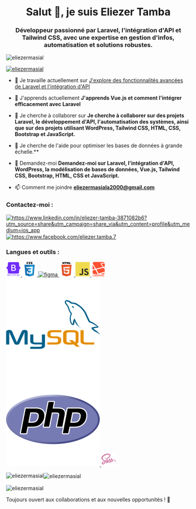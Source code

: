 <h1 align="center">Salut 👋, je suis Eliezer Tamba</h1>
<h3 align="center">Développeur passionné par Laravel, l'intégration d'API et Tailwind CSS, avec une expertise en gestion d'infos, automatisation et solutions robustes.</h3>

<p align="left"> <img src="https://komarev.com/ghpvc/?username=eliezermasial&label=Profile%20views&color=0e75b6&style=flat" alt="eliezermasial" /> </p>

<p align="left"> <a href="https://github.com/ryo-ma/github-profile-trophy"><img src="https://github-profile-trophy.vercel.app/?username=eliezermasial" alt="eliezermasial" /></a> </p>

- 🔭 Je travaille actuellement sur [J'explore des fonctionnalités avancées de Laravel et l'intégration d'API](https://github.com/eliezermasial/SharePost)

- 🌱 J'apprends actuellement **J'apprends Vue.js et comment l'intégrer efficacement avec Laravel**

- 👯 Je cherche à collaborer sur **Je cherche à collaborer sur des projets Laravel, le développement d'API, l'automatisation des systèmes, ainsi que sur des projets utilisant WordPress, Tailwind CSS, HTML, CSS, Bootstrap et JavaScript.**

- 🤝 Je cherche de l'aide pour optimiser les bases de données à grande échelle.**

- 💬 Demandez-moi **Demandez-moi sur Laravel, l'intégration d'API, WordPress, la modélisation de bases de données, Vue.js, Tailwind CSS, Bootstrap, HTML, CSS et JavaScript.**

- 📫 Comment me joindre **eliezermasiala2000@gmail.com**

<h3 align="left">Contactez-moi :</h3>
<p align="left">
<a href="https://linkedin.com/in/https://www.linkedin.com/in/eliezer-tamba-3871082b6?utm_source=share&utm_campaign=share_via&utm_content=profile&utm_medium=ios_app" target="blank"><img align="center" src="https://raw.githubusercontent.com/rahuldkjain/github-profile-readme-generator/master/src/images/icons/Social/linked-in-alt.svg" alt="https://www.linkedin.com/in/eliezer-tamba-3871082b6?utm_source=share&utm_campaign=share_via&utm_content=profile&utm_medium=ios_app" height="30" width="40" /></a>
<a href="https://fb.com/https://www.facebook.com/eliezer.tamba.7" target="blank"><img align="center" src="https://raw.githubusercontent.com/rahuldkjain/github-profile-readme-generator/master/src/images/icons/Social/facebook.svg" alt="https://www.facebook.com/eliezer.tamba.7" height="30" width="40" /></a>
</p>

<h3 align="left">Langues et outils :</h3>
<p align="left"> <a href="https://getbootstrap.com" target="_blank" rel="noreferrer"> <img src="https://raw.githubusercontent.com/devicons/devicon/master/icons/bootstrap/bootstrap-plain-wordmark.svg" alt="bootstrap" width="40" height="40"/> </a> <a href="https://www.w3schools.com/css/" target="_blank" rel="noreferrer"> <img src="https://raw.githubusercontent.com/devicons/devicon/master/icons/css3/css3-original-wordmark.svg" alt="css3" width="40" height="40"/> </a> <a href="https://www.figma.com/" target="_blank" rel="noreferrer"> <img src="https://www.vectorlogo.zone/logos/figma/figma-icon.svg" alt="figma" width="40" height="40"/> </a> <a href="https://www.w3.org/html/" target="_blank" rel="noreferrer"> <img src="https://raw.githubusercontent.com/devicons/devicon/master/icons/html5/html5-original-wordmark.svg" alt="html5" width="40" height="40"/> </a> <a href="https://developer.mozilla.org/en-US/docs/Web/JavaScript" target="_blank" rel="noreferrer"> <img src="https://raw.githubusercontent.com/devicons/devicon/master/icons/javascript/javascript-original.svg" alt="javascript" width="40" height="40"/> </a> <a href="https://laravel.com/" target="_blank" rel="noreferrer"> <img src="https://raw.githubusercontent.com/devicons/devicon/master/icons/laravel/laravel-plain-wordmark.svg" alt="laravel" width="40" height="40"/> </a> <a href="https://www.mysql.com/" target="_blank" rel="noreferrer"> <img src="https://raw.githubusercontent.com/devicons/devicon/master/icons/mysql/mysql-original-wordmark.svg" alt="mysql" largeur="40" hauteur="40"/> </a> <a href="https://www.php.net" target="_blank" rel="noreferrer"> <img src="https://raw.githubusercontent.com/devicons/devicon/master/icons/php/php-original.svg" alt="php" largeur="40" hauteur="40"/> </a> <a href="https://sass-lang.com" target="_blank" rel="noreferrer"> <img src="https://raw.githubusercontent.com/devicons/devicon/master/icons/sass/sass-original.svg" alt="sass" width="40" height="40"/> </a> </p>

<p><img align="left" src="https://github-readme-stats.vercel.app/api/top-langs?username=eliezermasial&show_icons=true&locale=fr&layout=compact" alt="eliezermasial" /></p>

<p> <img align="center" src="https://github-readme-stats.vercel.app/api?username=eliezermasial&show_icons=true&locale=fr" alt="eliezermasial" /></p>

<p><img align="center" src="https://github-readme-streak-stats.herokuapp.com/?user=eliezermasial&" alt="eliezermasial" /></p>


Toujours ouvert aux collaborations et aux nouvelles opportunités ! 🚀
